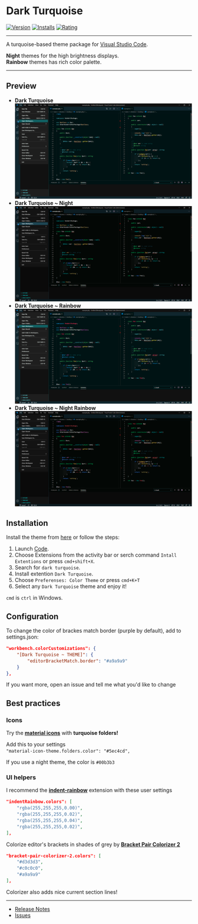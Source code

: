 # Dark Turquoise

[![Version](https://vsmarketplacebadge.apphb.com/version-short/999-Victor.dark-turquoise.svg?style=for-the-badge&colorA=10262e&colorB=116062)](https://marketplace.visualstudio.com/items?itemName=999-Victor.dark-turquoise)
[![Installs](https://vsmarketplacebadge.apphb.com/installs-short/999-Victor.dark-turquoise.svg?style=for-the-badge&colorA=10262e&colorB=116062)](https://marketplace.visualstudio.com/items?itemName=999-Victor.dark-turquoise)
[![Rating](https://vsmarketplacebadge.apphb.com/rating-star/999-Victor.dark-turquoise.svg?style=for-the-badge&colorA=10262e&colorB=116062)](https://marketplace.visualstudio.com/items?itemName=999-Victor.dark-turquoise&ssr=false#review-details)  

***

A turquoise-based theme package for [Visual Studio Code](https://code.visualstudio.com/).  
  
**Night** themes for the high brightness displays.  
**Rainbow** themes has rich color palette.  

***

## Preview

* **Dark Turquoise**
![Dark Turquoise](media/dt.png)
* **Dark Turquoise ~ Night**
![Dark Turquoise ~ Night](media/dtn.png)
* **Dark Turquoise ~ Rainbow**
![Dark Turquoise ~ Rainbow](media/dtr.png)
* **Dark Turquoise ~ Night Rainbow**
![Dark Turquoise ~ Noght Rainbow](media/dtnr.png)

## Installation

Install the theme from [here](https://marketplace.visualstudio.com/items?itemName=999-Victor.dark-turquoise) or follow the steps:

1. Launch [Code](https://code.visualstudio.com/).
2. Choose Extensions from the activity bar or serch command `Intall Extentions` or press `cmd+shift+X`.
3. Search for `dark turquoise`.
4. Install extention `Dark Turquoise`.
5. Choose `Preferenses: Color Theme` or press `cmd+K+T`
6. Select any `Dark Turquoise` theme and enjoy it!

`cmd` is `ctrl` in Windows.

## Configuration

To change the color of brackes match border (purple by default), add to settings.json:

```json
"workbench.colorCustomizations": {
    "[Dark Turquoise ~ THEME]": {
        "editorBracketMatch.border": "#a9a9a9"
    }
},
```

If you want more, open an issue and tell me what you'd like to change

## Best practices

### Icons

Try the **[material icons](https://marketplace.visualstudio.com/items?itemName=PKief.material-icon-theme)** with **turquoise folders!**  

Add this to your settings  
`"material-icon-theme.folders.color": "#5ec4cd",`  
  
If you use a night theme, the color is `#00b3b3`

### UI helpers

I recommend the **[indent-rainbow](https://marketplace.visualstudio.com/items?itemName=oderwat.indent-rainbow)** extension with these user settings

```json
"indentRainbow.colors": [
    "rgba(255,255,255,0.00)",
    "rgba(255,255,255,0.02)",
    "rgba(255,255,255,0.04)",
    "rgba(255,255,255,0.02)",
],
```
  
Colorize editor's brackets in shades of grey by **[Bracket Pair Colorizer 2](https://marketplace.visualstudio.com/items?itemName=CoenraadS.bracket-pair-colorizer-2)**

```json
"bracket-pair-colorizer-2.colors": [
    "#d3d3d3",
    "#c0c0c0",
    "#a9a9a9"
],
```

Colorizer also adds nice current section lines!

***

* [Release Notes](CHANGELOG.md)  
* [Issues](https://github.com/999-Victor/vscode-dark-turquoise-theme/issues)
